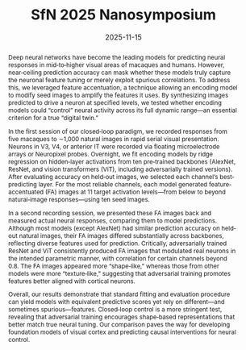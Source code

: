 ---
title: SfN 2025 Nanosymposium 

event: Society for Neuroscience Annual Meeting
event_url: https://www.sfn.org

location: San Diego, CA
address:
  street: 
  city: San Diego
  region: CA
  postcode: 
  country: United States

summary: 
abstract: |
  Deep neural networks have become the leading models for predicting neural responses in mid‐to‐higher visual areas of macaques and humans. However, near‐ceiling prediction accuracy can mask whether these models truly capture the neuronal feature tuning or merely exploit spurious correlations. To address this, we leveraged feature accentuation, a technique allowing an encoding model to modify seed images to amplify the features it uses. By synthesizing images predicted to drive a neuron at specified levels, we tested whether encoding models could “control” neural activity across its full dynamic range—an essential criterion for a true “digital twin.”

  In the first session of our closed‐loop paradigm, we recorded responses from five macaques to ∼1,000 natural images in rapid serial visual presentation. Neurons in V3, V4, or anterior IT were recorded via floating microelectrode arrays or Neuropixel probes. Overnight, we fit encoding models by ridge regression on hidden‐layer activations from ten pre‐trained backbones (AlexNet, ResNet, and vision transformers (ViT), including adversarially trained versions). After evaluating accuracy on held‐out images, we selected each channel’s best‐predicting layer. For the most reliable channels, each model generated feature‐accentuated (FA) images at 11 target activation levels—from below to beyond natural‐image responses—using ten seed images.

  In a second recording session, we presented these FA images back and measured actual neural responses, comparing them to model predictions. Although most models (except AlexNet) had similar prediction accuracy on held‐out natural images, their FA images differed substantially across backbones, reflecting diverse features used for prediction. Critically, adversarially trained ResNet and ViT consistently produced FA images that modulated real neurons in the intended parametric manner, with correlation for certain channels beyond 0.8. The FA images appeared more “shape‐like,” whereas those from other models were more “texture‐like,” suggesting that adversarial training promotes features better aligned with cortical neurons. 

  Overall, our results demonstrate that standard fitting and evaluation procedure can yield models with equivalent predictive scores yet rely on different—and sometimes spurious—features. Closed‐loop control is a more stringent test, revealing that adversarial training encourages shape‐based representations that better match true neural tuning. Our comparison paves the way for developing foundation models of visual cortex and predicting causal interventions for neural control. 


# Talk start and end times.
date: '2025-11-15'
all_day: true

# Schedule page publish date (NOT talk date).
publishDate: '2025-08-08'

authors:
  - admin

tags: [SfN, Visual Neuroscience, NeuroAI, Conference]

# Is this a featured talk? (true/false)
featured: false

slides: ""

---